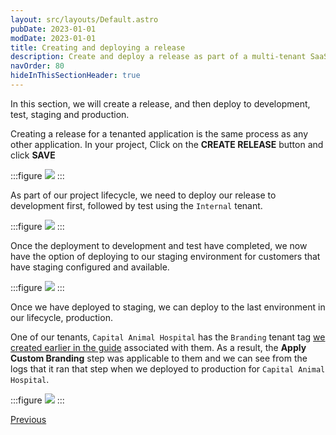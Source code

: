 ```yaml
---
layout: src/layouts/Default.astro
pubDate: 2023-01-01
modDate: 2023-01-01
title: Creating and deploying a release
description: Create and deploy a release as part of a multi-tenant SaaS setup in Octopus Deploy.
navOrder: 80
hideInThisSectionHeader: true
---
```


In this section, we will create a release, and then deploy to development, test, staging and production.

Creating a release for a tenanted application is the same process as any other application. In your project, Click on the **CREATE RELEASE** button and click **SAVE**

:::figure
![](/docs/tenants/guides/multi-tenant-saas-application/images/creating-a-release.png)
:::

As part of our project lifecycle, we need to deploy our release to development first, followed by test using the `Internal` tenant.

:::figure
![](/docs/tenants/guides/multi-tenant-saas-application/images/deploying-release-development.png)
:::

Once the deployment to development and test have completed, we now have the option of deploying to our staging environment for customers that have staging configured and available.

:::figure
![](/docs/tenants/guides/multi-tenant-saas-application/images/deploying-release-staging.png)
:::

Once we have deployed to staging, we can deploy to the last environment in our lifecycle, production. 

One of our tenants, `Capital Animal Hospital` has the `Branding` tenant tag [we created earlier in the guide](/docs/tenants/guides/multi-tenant-saas-application/creating-tenant-tag-set) associated with them. As a result, the **Apply Custom Branding** step was applicable to them and we can see from the logs that it ran that step when we deployed to production for `Capital Animal Hospital`.

:::figure
![](/docs/tenants/guides/multi-tenant-saas-application/images/deploying-release-production.png)
:::

<span><a class="button btn-secondary" href="/docs/tenants/guides/multi-tenant-saas-application/creating-project-deployment-process">Previous</a></span>